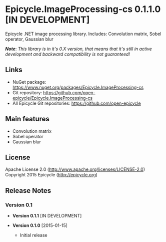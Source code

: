# Epicycle.ImageProcessing-cs 0.1.1.0 [IN DEVELOPMENT]
Epicycle .NET image processing library. Includes: Convolution matrix, Sobel operator, Gaussian blur

***Note***: *This library is in it's 0.X version, that means that it's still in active development and backward compatibility is not guaranteed!*

## Links
* NuGet package: https://www.nuget.org/packages/Epicycle.ImageProcessing-cs
* Git repository: https://github.com/open-epicycle/Epicycle.ImageProcessing-cs
* All Epicycle Git repositories: https://github.com/open-epicycle

## Main features
* Convolution matrix
* Sobel operator
* Gaussian blur

## License
Apache License 2.0 (http://www.apache.org/licenses/LICENSE-2.0)
Copyright 2015 Epicycle (http://epicycle.org)

## Release Notes
### Version 0.1 

* **Version 0.1.1** [IN DEVELOPMENT]

* **Version 0.1.0** [2015-01-15]
  * Initial release
